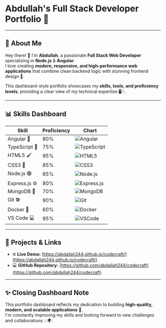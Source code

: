 # Abdullah's Full Stack Developer Portfolio 🚀

---

## 🌟 About Me

Hey there! 👋 I'm **Abdullah**, a passionate **Full Stack Web Developer** specializing in **Node.js** & **Angular**.  
I love creating **modern, responsive, and high-performance web applications** that combine clean backend logic with stunning frontend design 🎯.  

This dashboard-style portfolio showcases my **skills, tools, and proficiency levels**, providing a clear view of my technical expertise 🖥️✨.

---

## 📊 Skills Dashboard

| Skill        | Proficiency | Chart |
|--------------|-------------|-------|
| Angular 🔴   | 80%         | ![Angular](https://img.shields.io/badge/Angular-DD0031?logo=angular&logoColor=white) | <div style="background:#ddd; border-radius:6px; width:100%;"><div style="width:80%; background:#DD0031; color:white; padding:4px; border-radius:6px; text-align:center;">80%</div></div> |
| TypeScript 💙 | 75%        | ![TypeScript](https://progress-bar.dev/75/?scale=100&title=TypeScript&width=200&color=007ACC) |
| HTML5 🖌️     | 95%         | ![HTML5](https://progress-bar.dev/95/?scale=100&title=HTML5&width=200&color=E34F26) |
| CSS3 🎨       | 85%         | ![CSS3](https://progress-bar.dev/85/?scale=100&title=CSS3&width=200&color=1572B6) |
| Node.js 🟢    | 85%         | ![Node.js](https://progress-bar.dev/85/?scale=100&title=Node.js&width=200&color=339933) |
| Express.js ⚙️ | 80%         | ![Express.js](https://progress-bar.dev/80/?scale=100&title=Express.js&width=200&color=000000) |
| MongoDB 🍃    | 70%         | ![MongoDB](https://progress-bar.dev/70/?scale=100&title=MongoDB&width=200&color=4EA94B) |
| Git 🛠️        | 90%         | ![Git](https://progress-bar.dev/90/?scale=100&title=Git&width=200&color=F05032) |
| Docker 🐳     | 60%         | ![Docker](https://progress-bar.dev/60/?scale=100&title=Docker&width=200&color=2496ED) |
| VS Code 💻     | 95%         | ![VSCode](https://progress-bar.dev/95/?scale=100&title=VSCode&width=200&color=0078d7) |

---

## 🔗 Projects & Links

- 🌐 **Live Demo:** [https://abdallah244.github.io/codecraft/](https://abdallah244.github.io/codecraft/)  
- 💻 **GitHub Repository:** [https://github.com/abdallah244/codecraft](https://github.com/abdallah244/codecraft)  

---

## ✨ Closing Dashboard Note

This portfolio dashboard reflects my dedication to building **high-quality, modern, and scalable applications** 🚀.  
I'm constantly improving my skills and looking forward to new challenges and collaborations 💡🌍.
